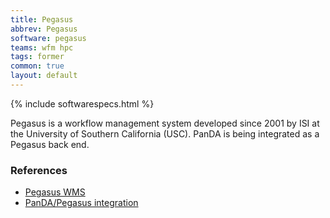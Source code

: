 ```yaml
---
title: Pegasus
abbrev: Pegasus
software: pegasus
teams: wfm hpc
tags: former
common: true
layout: default
---
```


{% include softwarespecs.html %}

Pegasus is a workflow management system developed since 2001 by ISI at the University of Southern California (USC). PanDA is being integrated as a Pegasus back end. 

### References

- [Pegasus WMS](https://pegasus.isi.edu/)
- [PanDA/Pegasus integration](https://github.com/pavlo-svirin/PanDA-scripts/tree/master/pegasus)
